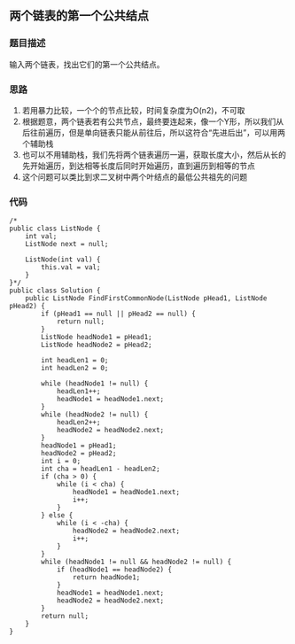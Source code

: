 ## 两个链表的第一个公共结点

### 题目描述
输入两个链表，找出它们的第一个公共结点。

### 思路
1. 若用暴力比较，一个个的节点比较，时间复杂度为O(n2)，不可取
2. 根据题意，两个链表若有公共节点，最终要连起来，像一个Y形，所以我们从后往前遍历，但是单向链表只能从前往后，所以这符合“先进后出”，可以用两个辅助栈
3. 也可以不用辅助栈，我们先将两个链表遍历一遍，获取长度大小，然后从长的先开始遍历，到达相等长度后同时开始遍历，直到遍历到相等的节点
4. 这个问题可以类比到求二叉树中两个叶结点的最低公共祖先的问题

### 代码
    /*
    public class ListNode {
        int val;
        ListNode next = null;
    
        ListNode(int val) {
            this.val = val;
        }
    }*/
    public class Solution {
        public ListNode FindFirstCommonNode(ListNode pHead1, ListNode pHead2) {
     		if (pHead1 == null || pHead2 == null) {
                return null;
            }
            ListNode headNode1 = pHead1;
            ListNode headNode2 = pHead2;
    
            int headLen1 = 0;
            int headLen2 = 0;
    
            while (headNode1 != null) {
                headLen1++;
                headNode1 = headNode1.next;
            }
            while (headNode2 != null) {
                headLen2++;
                headNode2 = headNode2.next;
            }
            headNode1 = pHead1;
            headNode2 = pHead2;
            int i = 0;
            int cha = headLen1 - headLen2;
            if (cha > 0) {
                while (i < cha) {
                    headNode1 = headNode1.next;
                    i++;
                }
            } else {
                while (i < -cha) {
                    headNode2 = headNode2.next;
                    i++;
                }
            }
            while (headNode1 != null && headNode2 != null) {
                if (headNode1 == headNode2) {
                    return headNode1;
                }
                headNode1 = headNode1.next;
                headNode2 = headNode2.next;
            }
            return null;
        }
    }
